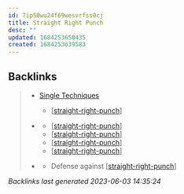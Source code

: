```yaml
---
id: 7ip50wu24f69wesvrfss0cj
title: Straight Right Punch
desc: ""
updated: 1684253650435
created: 1684253639583
---
```


## Backlinks

> - [Single Techniques](..\single-techniques.md)
>   - [[straight-right-punch]]
>    
> - [](..\forms\2-long-form-1.md)
>   - [[straight-right-punch]]
>   - [[straight-right-punch]]
>   - [[straight-right-punch]]
>   - [[straight-right-punch]]
>    
> - [](..\techniques\leaping-crane.md)
>   - Defense against [[straight-right-punch]]

_Backlinks last generated 2023-06-03 14:35:24_

[//begin]: # "Autogenerated link references for markdown compatibility"
[straight-right-punch]: straight-right-punch "Straight Right Punch"
[//end]: # "Autogenerated link references"